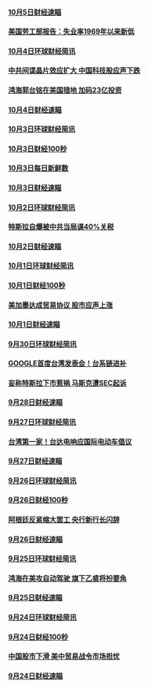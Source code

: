 #### [10月5日财经速瞄](../pages/news208/a1394260.md?t=10062052) 

#### [美国劳工部报告：失业率1969年以来新低](../pages/news208/a1394221.md?t=10062052) 

#### [10月4日环球财经简讯](../pages/news208/a1394211.md?t=10062052) 

#### [中共间谍晶片效应扩大 中国科技股应声下跌](../pages/news208/a1394210.md?t=10062052) 

#### [鸿海郭台铭在美国猎地 加码23亿投资](../pages/news208/a1394184.md?t=10062052) 

#### [10月4日财经速瞄](../pages/news208/a1394104.md?t=10062052) 

#### [10月3日环球财经简讯](../pages/news208/a1394057.md?t=10062052) 

#### [10月3日财经100秒](../pages/news208/a1394034.md?t=10062052) 

#### [10月3日每日新鲜数](../pages/news208/a1393967.md?t=10062052) 

#### [10月3日财经速瞄](../pages/news208/a1393964.md?t=10062052) 

#### [10月2日环球财经简讯](../pages/news208/a1393924.md?t=10062052) 

#### [特斯拉自爆被中共当局课40%关税](../pages/news208/a1393910.md?t=10062052) 

#### [10月2日财经速瞄](../pages/news208/a1393834.md?t=10062052) 

#### [10月1日环球财经简讯](../pages/news208/a1393775.md?t=10062052) 

#### [10月1日财经100秒](../pages/news208/a1393754.md?t=10062052) 

#### [美加墨达成贸易协议 股市应声上涨](../pages/news208/a1393738.md?t=10062052) 

#### [10月1日财经速瞄](../pages/news208/a1393681.md?t=10062052) 

#### [9月30日环球财经简讯](../pages/news208/a1393638.md?t=10062052) 

#### [GOOGLE首度台湾发表会！台系链进补](../pages/news208/a1393612.md?t=10062052) 

#### [妄称特斯拉下市惹祸 马斯克遭SEC起诉](../pages/news208/a1393392.md?t=10062052) 

#### [9月28日财经速瞄](../pages/news208/a1393394.md?t=10062052) 

#### [9月27日环球财经简讯](../pages/news208/a1393337.md?t=10062052) 

#### [台湾第一家！台达电响应国际电动车倡议](../pages/news208/a1393319.md?t=10062052) 

#### [9月27日财经速瞄](../pages/news208/a1393242.md?t=10062052) 

#### [9月26日环球财经简讯](../pages/news208/a1393188.md?t=10062052) 

#### [9月26日财经100秒](../pages/news208/a1393159.md?t=10062052) 

#### [阿根廷反紧缩大罢工 央行新行长闪辞](../pages/news208/a1393091.md?t=10062052) 

#### [9月26日财经速瞄](../pages/news208/a1393087.md?t=10062052) 

#### [9月25日环球财经简讯](../pages/news208/a1393038.md?t=10062052) 

#### [鸿海在美攻自动驾驶 旗下乙盛将扮要角](../pages/news208/a1393021.md?t=10062052) 

#### [9月25日财经速瞄](../pages/news208/a1392936.md?t=10062052) 

#### [9月24日环球财经简讯](../pages/news208/a1392891.md?t=10062052) 

#### [9月24日财经100秒](../pages/news208/a1392876.md?t=10062052) 

#### [中国股市下滑 美中贸易战令市场担忧](../pages/news208/a1392874.md?t=10062052) 

#### [9月24日财经速瞄](../pages/news208/a1392794.md?t=10062052) 

